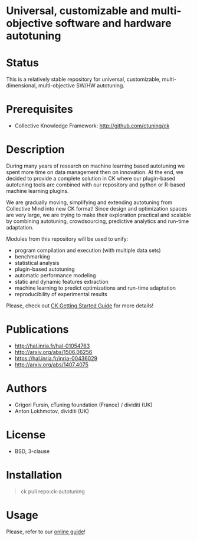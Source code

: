 Universal, customizable and multi-objective software and hardware autotuning
============================================================================

Status
======
This is a relatively stable repository for universal,
customizable, multi-dimensional, multi-objective 
SW/HW autotuning.

Prerequisites
=============
* Collective Knowledge Framework: http://github.com/ctuning/ck

Description
===========
During many years of research on machine learning based autotuning 
we spent more time on data management then on innovation. At the end,
we decided to provide a complete solution in CK where our plugin-based 
autotuning tools are combined with our repository and python or
R-based machine learning plugins.

We are gradually moving, simplifying and extending autotuning
from Collective Mind into new CK format! Since design and optimization
spaces are very large, we are trying to make their exploration practical 
and scalable by combining autotuning, crowdsourcing, predictive 
analytics and run-time adaptation.

Modules from this repository will be used to unify:
* program compilation and execution (with multiple data sets)
* benchmarking
* statistical analysis
* plugin-based autotuning
* automatic performance modeling
* static and dynamic features extraction
* machine learning to predict optimizations and run-time adaptation
* reproducibility of experimental results

Please, check out [CK Getting Started Guide](https://github.com/ctuning/ck/wiki) for more details!

Publications
============
* http://hal.inria.fr/hal-01054763
* http://arxiv.org/abs/1506.06256
* https://hal.inria.fr/inria-00436029
* http://arxiv.org/abs/1407.4075

Authors
=======

* Grigori Fursin, cTuning foundation (France) / dividiti (UK)
* Anton Lokhmotov, dividiti (UK)

License
=======
* BSD, 3-clause

Installation
============

> ck pull repo:ck-autotuning


Usage
=====

Please, refer to our [online guide](https://github.com/ctuning/ck/wiki)!
